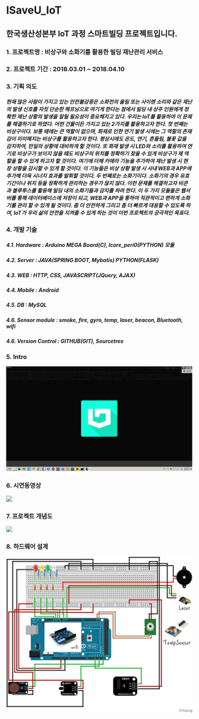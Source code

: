 # ISaveU_IoT
## 한국생산성본부 IoT 과정 스마트빌딩 프로젝트입니다. 

### 1. 프로젝트명 : 비상구와 소화기를 활용한 빌딩 재난관리 서비스

### 2. 프로젝트 기간 : 2018.03.01 ~ 2018.04.10

### 3. 기획 의도
##### 현재 많은 사람이 가지고 있는 안전불감증은 소화전의 울림 또는 사이렌 소리와 같은 재난의 발생 신호를 자칫 단순한 해프닝으로 여기게 한다는 점에서 빌딩 내 상주 인원에게 정확한 재난 상황의 발생을 알릴 필요성이 중요해지고 있다. 우리는 IoT를 활용하여 이 문제를 해결하기로 하였다. 어떤 건물이든 가지고 있는 2가지를 활용하고자 한다. 첫 번째는 비상구이다. 보통 때에는 큰 역할이 없으며, 화재로 인한 연기 발생 시에는 그 역할의 존재감이 미미해지는 비상구를 활용하고자 한다. 평상시에도 온도, 연기, 흔들림, 불꽃 값을 감지하여, 만일의 상황에 대비하게 할 것이다. 또 화재 발생 시 LED와 소리를 활용하여 연기로 비상구가 보이지 않을 때도 비상구의 위치를 정확하기 찾을 수 있게 비상구가 제 역할을 할 수 있게 하고자 할 것이다. 여기에 더해 카메라 기능을 추가하여 재난 발생 시 현장 상황을 감시할 수 있게 할 것이다. 이 기능들은 비상 상황 발생 시 사내 WEB과 APP에 추가해 더욱 시너지 효과를 발휘할 것이다. 두 번째로는 소화기이다. 소화기의 경우 유효기간이나 위치 등을 정확하게 관리하는 경우가 많지 않다. 이런 문제를 해결하고자 비콘과 블루투스를 활용해 빌딩 내의 소화기들과 감지를 하려 한다. 이 두 가지 모듈들은 웹서버를 통해 데이터베이스에 저장이 되고, WEB과 APP을 통하여 직관적이고 편하게 소화기를 관리 할 수 있게 될 것이다. 좀 더 안전하게 그리고 좀 더 빠르게 대응할 수 있도록 하여, IoT가 우리 삶의 안전을 지켜줄 수 있게 하는 것이 이번 프로젝트의 궁극적인 목표다.

### 4. 개발 기술
##### 4.1. Hardware : Arduino MEGA Board(C), Icore_peri0(PYTHON) 모듈
##### 4.2. Server : JAVA(SPRING BOOT, Mybatis) PYTHON(FLASK)
##### 4.3. WEB : HTTP, CSS, JAVASCRIPT(JQuery, AJAX)
##### 4.4. Mobile : Android 
##### 4.5. DB : MySQL
##### 4.6. Sensor module : smoke, fire, gyro, temp, laser, beacon, Bluetooth, wifi
##### 4.6. Version Control : GITHUB(GIT), Sourcetree

### 5. Intro
<p><img src="https://github.com/soulwawa/ISAVEU/blob/master/image/index.gif"></p>

### 6. 시연동영상
<a href="http://www.youtube.com/watch?v=tMLnRnyyZHg"><img src="http://img.youtube.com/vi/tMLnRnyyZHg/0.jpg" width="888" ></a>


### 7. 프로젝트 개념도
<p><img src="https://github.com/soulwawa/ISAVEU/blob/75b38aacc4de106bb06835449850f3ddb3fe837d/image/180306_%ED%94%84%EB%A1%9C%EC%A0%9D%ED%8A%B8_%EA%B0%9C%EB%85%90%EB%8F%84.PNG"></p>

### 8. 하드웨어 설계
<p><img src="https://github.com/soulwawa/ISAVEU/blob/75b38aacc4de106bb06835449850f3ddb3fe837d/image/%ED%95%98%EB%93%9C%EC%9B%A8%EC%96%B4%20%EC%84%A4%EA%B3%84%EB%8F%84.png"></p>